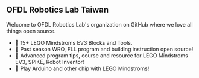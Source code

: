## OFDL Robotics Lab Taiwan

Welcome to OFDL Robotics Lab's organization on GitHub where we love all things open source.

* 💠 15+ LEGO Mindstroms EV3 Blocks and Tools. 
* 🏅 Past season WRO, FLL program and building instruction open source!
* 📖 Advanced program tips, course and resource for LEGO Mindstroms EV3, SPIKE, Robot Inventor!
* 🔨 Play Arduino and other chip with LEGO Mindstroms!

<!--[Read our story](https://www.ibm.com/opensource/story/)-->
